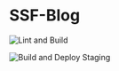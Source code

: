 # SSF-Blog

![Lint and Build](https://github.com/sebs-scholarship/SSF-Blog/workflows/Lint%20and%20Build/badge.svg)

![Build and Deploy Staging](https://github.com/sebs-scholarship/SSF-Blog/workflows/Build%20and%20Deploy%20Staging/badge.svg?branch=staging)
